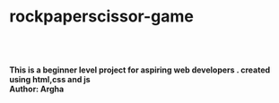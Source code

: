 <h1>rockpaperscissor-game</h1>
<br>
<br>
<br><b>This is a beginner level project for aspiring web developers . created using html,css and js</b>
<br><b>Author: Argha</b>


